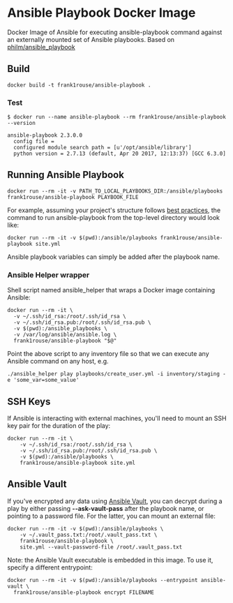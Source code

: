 # Ansible Playbook Docker Image

Docker Image of Ansible for executing ansible-playbook command against an externally mounted set of Ansible playbooks. Based on [philm/ansible_playbook](https://github.com/philm/ansible_playbook)

## Build

```
docker build -t frank1rouse/ansible-playbook .
```

### Test

```
$ docker run --name ansible-playbook --rm frank1rouse/ansible-playbook --version

ansible-playbook 2.3.0.0
  config file =
  configured module search path = [u'/opt/ansible/library']
  python version = 2.7.13 (default, Apr 20 2017, 12:13:37) [GCC 6.3.0]
```

## Running Ansible Playbook

```
docker run --rm -it -v PATH_TO_LOCAL_PLAYBOOKS_DIR:/ansible/playbooks frank1rouse/ansible-playbook PLAYBOOK_FILE
```

For example, assuming your project's structure follows [best practices](http://docs.ansible.com/ansible/playbooks_best_practices.html#directory-layout), the command to run ansible-playbook from the top-level directory would look like:

```
docker run --rm -it -v $(pwd):/ansible/playbooks frank1rouse/ansible-playbook site.yml
```

Ansible playbook variables can simply be added after the playbook name.

### Ansible Helper wrapper

Shell script named ansible_helper that wraps a Docker image containing Ansible:

```
docker run --rm -it \
  -v ~/.ssh/id_rsa:/root/.ssh/id_rsa \
  -v ~/.ssh/id_rsa.pub:/root/.ssh/id_rsa.pub \
  -v $(pwd):/ansible_playbooks \
  -v /var/log/ansible/ansible.log \
  frank1rouse/ansible-playbook "$@"
```

Point the above script to any inventory file so that we can execute any Ansible command on any host, e.g.

```
./ansible_helper play playbooks/create_user.yml -i inventory/staging -e 'some_var=some_value'
```

## SSH Keys

If Ansible is interacting with external machines, you'll need to mount an SSH key pair for the duration of the play:

```
docker run --rm -it \
    -v ~/.ssh/id_rsa:/root/.ssh/id_rsa \
    -v ~/.ssh/id_rsa.pub:/root/.ssh/id_rsa.pub \
    -v $(pwd):/ansible/playbooks \
    frank1rouse/ansible-playbook site.yml
```

## Ansible Vault

If you've encrypted any data using [Ansible Vault](http://docs.ansible.com/ansible/playbooks_vault.html), you can decrypt during a play by either passing **--ask-vault-pass** after the playbook name, or pointing to a password file. For the latter, you can mount an external file:

```
docker run --rm -it -v $(pwd):/ansible/playbooks \
    -v ~/.vault_pass.txt:/root/.vault_pass.txt \
    frank1rouse/ansible-playbook \
    site.yml --vault-password-file /root/.vault_pass.txt
```                    

Note: the Ansible Vault executable is embedded in this image. To use it, specify a different entrypoint:

```
docker run --rm -it -v $(pwd):/ansible/playbooks --entrypoint ansible-vault \
  frank1rouse/ansible-playbook encrypt FILENAME
```
